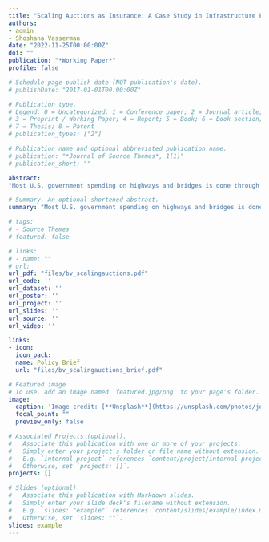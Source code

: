 ```yaml
---
title: "Scaling Auctions as Insurance: A Case Study in Infrastructure Procurement"
authors:
- admin
- Shoshana Vasserman
date: "2022-11-25T00:00:00Z"
doi: ""
publication: "*Working Paper*"
profile: false

# Schedule page publish date (NOT publication's date).
# publishDate: "2017-01-01T00:00:00Z"

# Publication type.
# Legend: 0 = Uncategorized; 1 = Conference paper; 2 = Journal article;
# 3 = Preprint / Working Paper; 4 = Report; 5 = Book; 6 = Book section;
# 7 = Thesis; 8 = Patent
# publication_types: ["2"]

# Publication name and optional abbreviated publication name.
# publication: "*Journal of Source Themes*, 1(1)"
# publication_short: ""

abstract: 
"Most U.S. government spending on highways and bridges is done through “scaling” procurement auctions, in which private construction firms submit unit price bids for each piece of material required to complete a project. Using data on bridge maintenance projects undertaken by the Massachusetts Department of Transportation (MassDOT), we present evidence that firm bidding behavior in this context is consistent with optimal skewing under risk aversion: firms limit their risk exposure by placing lower unit bids on items with greater uncertainty. We estimate the amount of uncertainty in each auction, and the distribution of bidders’ private costs and risk aversion. Simulating equilibrium item-level bids under counterfactual settings, we estimate the fraction of project spending that is due to risk and evaluate auction mechanisms under consideration by policymakers. We find that scaling auctions provide substantial savings relative to lump sum auctions and show how our framework can be used to evaluate alternative auction designs."

# Summary. An optional shortened abstract.
summary: "Most U.S. government spending on highways and bridges is done through “scaling” procurement auctions, in which private construction firms submit unit price bids for each piece of material required to complete a project. Using data on bridge maintenance projects undertaken by the Massachusetts Department of Transportation (MassDOT), we present evidence that firm bidding behavior in this context is consistent with optimal skewing under risk aversion: firms limit their risk exposure by placing lower unit bids on items with greater uncertainty. We estimate the amount of uncertainty in each auction, and the distribution of bidders’ private costs and risk aversion. Simulating equilibrium item-level bids under counterfactual settings, we estimate the fraction of project spending that is due to risk and evaluate auction mechanisms under consideration by policymakers. We find that scaling auctions provide substantial savings relative to lump sum auctions and show how our framework can be used to evaluate alternative auction designs."

# tags:
# - Source Themes
# featured: false

# links:
# - name: ""
# url:
url_pdf: "files/bv_scalingauctions.pdf"
url_code: ''
url_dataset: ''
url_poster: ''
url_project: ''
url_slides: ''
url_source: ''
url_video: ''

links: 
- icon:
  icon_pack:
  name: Policy Brief
  url: "files/bv_scalingauctions_brief.pdf"

# Featured image
# To use, add an image named `featured.jpg/png` to your page's folder. 
image:
  caption: 'Image credit: [**Unsplash**](https://unsplash.com/photos/jdD8gXaTZsc)'
  focal_point: ""
  preview_only: false

# Associated Projects (optional).
#   Associate this publication with one or more of your projects.
#   Simply enter your project's folder or file name without extension.
#   E.g. `internal-project` references `content/project/internal-project/index.md`.
#   Otherwise, set `projects: []`.
projects: []

# Slides (optional).
#   Associate this publication with Markdown slides.
#   Simply enter your slide deck's filename without extension.
#   E.g. `slides: "example"` references `content/slides/example/index.md`.
#   Otherwise, set `slides: ""`.
slides: example
---
```

